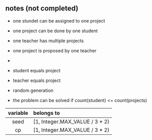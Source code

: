 ## notes (not completed)

- one stundet can be assigned to one project
- one project can be done by one student
- one teacher has multiple projects
- one project is proposed by one teacher
- 
- student equals project
- teacher equals project

- random generation
- the problem can be solved if count(student) <= count(projects)

| variable | belongs to                     |
|:--------:|:-------------------------------|
| seed     | [1, Integer.MAX_VALUE / 3 * 2) |
| cp       | [1, Integer.MAX_VALUE / 3 * 2) |